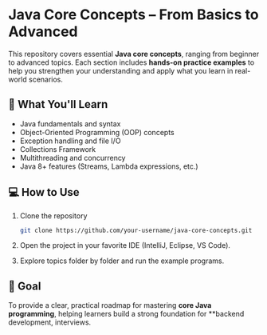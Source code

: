 # Java Core Concepts – From Basics to Advanced

This repository covers essential **Java core concepts**, ranging from beginner to advanced topics.
Each section includes **hands-on practice examples** to help you strengthen your understanding and apply what you learn in real-world scenarios.

## 📘 What You'll Learn

* Java fundamentals and syntax
* Object-Oriented Programming (OOP) concepts
* Exception handling and file I/O
* Collections Framework
* Multithreading and concurrency
* Java 8+ features (Streams, Lambda expressions, etc.)

## 💻 How to Use

1. Clone the repository

   ```bash
   git clone https://github.com/your-username/java-core-concepts.git
   ```
2. Open the project in your favorite IDE (IntelliJ, Eclipse, VS Code).
3. Explore topics folder by folder and run the example programs.

## 🧠 Goal

To provide a clear, practical roadmap for mastering **core Java programming**, helping learners build a strong foundation for **backend development, interviews.


